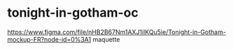 # tonight-in-gotham-oc

https://www.figma.com/file/nHB2B67Nm1AXJ1ilKQu5ie/Tonight-in-Gotham-mockup-FR?node-id=0%3A1
maquette